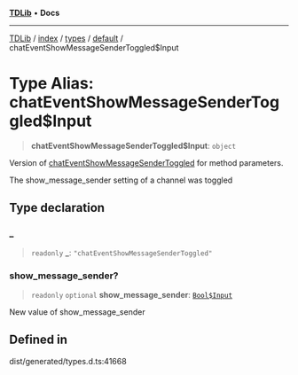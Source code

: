 [**TDLib**](../../../../../../README.md) • **Docs**

***

[TDLib](../../../../../../modules.md) / [index](../../../../../README.md) / [types](../../../README.md) / [default](../README.md) / chatEventShowMessageSenderToggled$Input

# Type Alias: chatEventShowMessageSenderToggled$Input

> **chatEventShowMessageSenderToggled$Input**: `object`

Version of [chatEventShowMessageSenderToggled](chatEventShowMessageSenderToggled.md) for method parameters.

The show_message_sender setting of a channel was toggled

## Type declaration

### \_

> `readonly` **\_**: `"chatEventShowMessageSenderToggled"`

### show\_message\_sender?

> `readonly` `optional` **show\_message\_sender**: [`Bool$Input`](Bool$Input.md)

New value of show_message_sender

## Defined in

dist/generated/types.d.ts:41668
